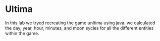 # Ultima
In this lab we tryed recreating the game unltima using java. we calculated the day, year, hour, minutes, and moon sycles for all the different entities within the game.
